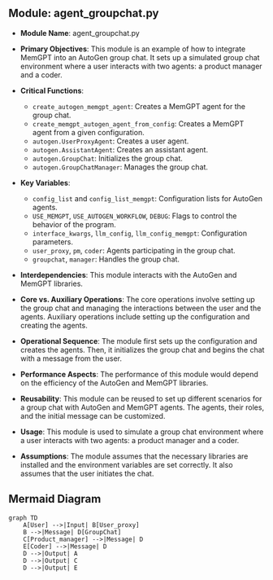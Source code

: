 ## Module: agent_groupchat.py
- **Module Name**: agent_groupchat.py

- **Primary Objectives**: This module is an example of how to integrate MemGPT into an AutoGen group chat. It sets up a simulated group chat environment where a user interacts with two agents: a product manager and a coder. 

- **Critical Functions**: 
  - `create_autogen_memgpt_agent`: Creates a MemGPT agent for the group chat.
  - `create_memgpt_autogen_agent_from_config`: Creates a MemGPT agent from a given configuration.
  - `autogen.UserProxyAgent`: Creates a user agent.
  - `autogen.AssistantAgent`: Creates an assistant agent.
  - `autogen.GroupChat`: Initializes the group chat.
  - `autogen.GroupChatManager`: Manages the group chat.

- **Key Variables**:
  - `config_list` and `config_list_memgpt`: Configuration lists for AutoGen agents.
  - `USE_MEMGPT`, `USE_AUTOGEN_WORKFLOW`, `DEBUG`: Flags to control the behavior of the program.
  - `interface_kwargs`, `llm_config`, `llm_config_memgpt`: Configuration parameters.
  - `user_proxy`, `pm`, `coder`: Agents participating in the group chat.
  - `groupchat`, `manager`: Handles the group chat.

- **Interdependencies**: This module interacts with the AutoGen and MemGPT libraries.

- **Core vs. Auxiliary Operations**: The core operations involve setting up the group chat and managing the interactions between the user and the agents. Auxiliary operations include setting up the configuration and creating the agents.

- **Operational Sequence**: The module first sets up the configuration and creates the agents. Then, it initializes the group chat and begins the chat with a message from the user.

- **Performance Aspects**: The performance of this module would depend on the efficiency of the AutoGen and MemGPT libraries.

- **Reusability**: This module can be reused to set up different scenarios for a group chat with AutoGen and MemGPT agents. The agents, their roles, and the initial message can be customized.

- **Usage**: This module is used to simulate a group chat environment where a user interacts with two agents: a product manager and a coder.

- **Assumptions**: The module assumes that the necessary libraries are installed and the environment variables are set correctly. It also assumes that the user initiates the chat.
## Mermaid Diagram
```mermaid
graph TD
    A[User] -->|Input| B[User_proxy]
    B -->|Message| D[GroupChat]
    C[Product_manager] -->|Message| D
    E[Coder] -->|Message| D
    D -->|Output| A
    D -->|Output| C
    D -->|Output| E
```
